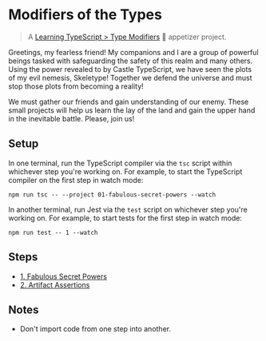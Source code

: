 # Modifiers of the Types

> A [Learning TypeScript > Type Modifiers](https://learning-typescript.com/type-modifiers) 🥗 appetizer project.

Greetings, my fearless friend!
My companions and I are a group of powerful beings tasked with safeguarding the safety of this realm and many others.
Using the power revealed to by Castle TypeScript, we have seen the plots of my evil nemesis, Skeletype!
Together we defend the universe and must stop those plots from becoming a reality!

We must gather our friends and gain understanding of our enemy.
These small projects will help us learn the lay of the land and gain the upper hand in the inevitable battle.
Please, join us!

## Setup

In one terminal, run the TypeScript compiler via the `tsc` script within whichever step you're working on.
For example, to start the TypeScript compiler on the first step in watch mode:

```shell
npm run tsc -- --project 01-fabulous-secret-powers --watch
```

In another terminal, run Jest via the `test` script on whichever step you're working on.
For example, to start tests for the first step in watch mode:

```shell
npm run test -- 1 --watch
```

## Steps

- [1. Fabulous Secret Powers](./01-fabulous-secret-powers)
- [2. Artifact Assertions](./02-artifact-assertions)

## Notes

- Don't import code from one step into another.
